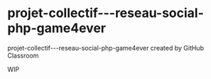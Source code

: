 # projet-collectif---reseau-social-php-game4ever
projet-collectif---reseau-social-php-game4ever created by GitHub Classroom

WIP
